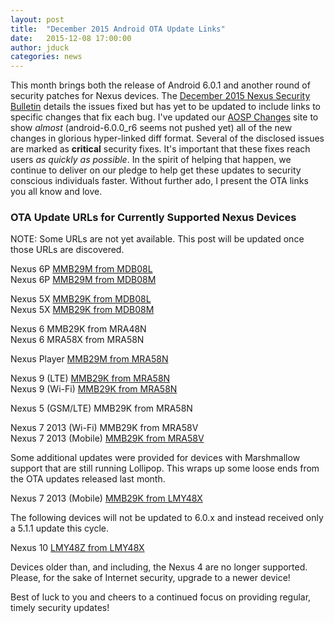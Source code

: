 ```yaml
---
layout: post
title:  "December 2015 Android OTA Update Links"
date:   2015-12-08 17:00:00
author: jduck
categories: news
---
```


This month brings both the release of Android 6.0.1 and another round of security patches for Nexus devices. The [December 2015 Nexus Security Bulletin](https://source.android.com/security/bulletin/2015-12-01.html) details the issues fixed but has yet to be updated to include links to specific changes that fix each bug. I've updated our [AOSP Changes](http://changes.droidsec.org/) site to show *almost* (android-6.0.0_r6 seems not pushed yet) all of the new changes in glorious hyper-linked diff format. Several of the disclosed issues are marked as **critical** security fixes. It's important that these fixes reach users *as quickly as possible*. In the spirit of helping that happen, we continue to deliver on our pledge to help get these updates to security conscious individuals faster. Without further ado, I present the OTA links you all know and love.

### OTA Update URLs for Currently Supported Nexus Devices

NOTE: Some URLs are not yet available. This post will be updated once those URLs are discovered.

Nexus 6P [MMB29M from MDB08L](https://android.googleapis.com/packages/ota/google_angler_angler/533df5ddfa4297997634a8553f0122be5cca4c09.signed-angler-MMB29M-from-MDB08L.zip)<br />
Nexus 6P [MMB29M from MDB08M](https://android.googleapis.com/packages/ota/google_angler_angler/2ca8bba99f3acad20321851606a0f1ed65b6820e.signed-angler-MMB29M-from-MDB08M.zip)<br />

Nexus 5X [MMB29K from MDB08L](https://android.googleapis.com/packages/ota/google_bullhead_bullhead/f67821b18f5a3bc6552039f0997fc9511f05c2c3.signed-bullhead-MMB29K-from-MDB08L.zip)<br />
Nexus 5X [MMB29K from MDB08M](https://android.googleapis.com/packages/ota/google_bullhead_bullhead/37e604652aece605908ecfbf62fbe86de37cba67.signed-bullhead-MMB29K-from-MDB08M.zip)<br />

Nexus 6 MMB29K from MRA48N<br />
Nexus 6 MRA58X from MRA58N<br />

Nexus Player [MMB29M from MRA58N](https://android.googleapis.com/packages/ota/google_fugu_fugu/97ba3f395e8f0355d3cc49187d025d085433d734.signed-fugu-MMB29M-from-MRA58N.zip)<br />

Nexus 9 (LTE) [MMB29K from MRA58N](https://android.googleapis.com/packages/ota/google_flounderlte_volantisg/1ab75760457cd9def4c8b117baeccbc6867d1c0d.signed-volantisg-MMB29K-from-MRA58N.zip)<br />
Nexus 9 (Wi-Fi) [MMB29K from MRA58N](https://android.googleapis.com/packages/ota/google_flounder_volantis/03d89e7a8422ffc6b1b2c68adbd9d2b383e2f416.signed-volantis-MMB29K-from-MRA58N.zip)<br />

Nexus 5 (GSM/LTE) MMB29K from MRA58N<br />

Nexus 7 2013 (Wi-Fi) MMB29K from MRA58V<br />
Nexus 7 2013 (Mobile) [MMB29K from MRA58V](https://android.googleapis.com/packages/ota/google_razorg/351ce5dd8b2ec5d3a75b1b381947c2a0319ba799.signed-razorg-MMB29K-from-MRA58V.zip)<br />

Some additional updates were provided for devices with Marshmallow support that are still running Lollipop. This wraps up some loose ends from the OTA updates released last month.

Nexus 7 2013 (Mobile) [MMB29K from LMY48X](https://android.googleapis.com/packages/ota/google_razorg/0a9634a61c993217d0af675857f3b9fc2cdcb36f.signed-razorg-MMB29K-from-LMY48X.zip)<br />

The following devices will not be updated to 6.0.x and instead received only a 5.1.1 update this cycle.

Nexus 10 [LMY48Z from LMY48X](https://android.googleapis.com/packages/ota/google_mantaray/b1bf369db701712bdaedb2a2b2c698c680348c5a.signed-mantaray-LMY48Z-from-LMY48X.zip)<br />

Devices older than, and including, the Nexus 4 are no longer supported. Please, for the sake of Internet security, upgrade to a newer device!

Best of luck to you and cheers to a continued focus on providing regular, timely security updates!
